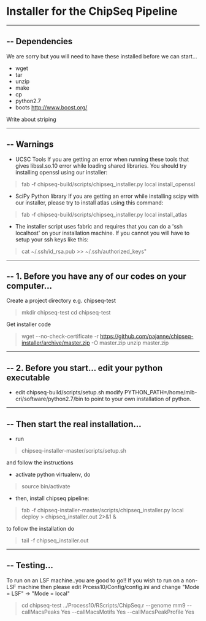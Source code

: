 Installer for the ChipSeq Pipeline
==================================

--------------------------------------------------------------------------------
-- Dependencies
--------------------------------------------------------------------------------

We are sorry but you will need to have these installed before we can start...
- wget 
- tar 
- unzip 
- make 
- cp 
- python2.7
- boots http://www.boost.org/

Write about striping

--------------------------------------------------------------------------------
-- Warnings
--------------------------------------------------------------------------------

- UCSC Tools
If you are getting an error when running these tools that gives libssl.so.10 
error while loading shared libraries. You should try installing openssl using 
our installer:
> fab -f chipseq-build/scripts/chipseq_installer.py local install_openssl

- SciPy Python library
If you are getting an error while installing scipy with our installer, please
try to install atlas using this command:
>  fab -f chipseq-build/scripts/chipseq_installer.py local install_atlas

- The installer script uses fabric and requires that you can do a 
'ssh localhost' on your installation machine. 
If you cannot you will have to setup your ssh keys like this:
> cat ~/.ssh/id_rsa.pub >> ~/.ssh/authorized_keys"

--------------------------------------------------------------------------------
-- 1. Before you have any of our codes on your computer...
--------------------------------------------------------------------------------

Create a project directory e.g. chipseq-test
> mkdir chipseq-test
> cd chipseq-test

Get installer code
> wget --no-check-certificate -r https://github.com/pajanne/chipseq-installer/archive/master.zip -O master.zip
> unzip master.zip 

--------------------------------------------------------------------------------
-- 2. Before you start... edit your python executable
--------------------------------------------------------------------------------

- edit chipseq-build/scripts/setup.sh
modify PYTHON_PATH=/home/mib-cri/software/python2.7/bin
to point to your own installation of python.

--------------------------------------------------------------------------------
-- Then start the real installation...
--------------------------------------------------------------------------------

- run
> chipseq-installer-master/scripts/setup.sh

and follow the instructions

- activate python virtualenv, do
> source bin/activate

- then, install chipseq pipeline:
> fab -f chipseq-installer-master/scripts/chipseq_installer.py local deploy > chipseq_installer.out 2>&1 &

to follow the installation do
> tail -f chipseq_installer.out

--------------------------------------------------------------------------------
-- Testing...
--------------------------------------------------------------------------------
To run on an LSF machine..you are good to go!!
If you wish to run on a non-LSF machine then please edit Prcess10/Config/config.ini and change "Mode = LSF" -> "Mode = local"

> cd chipseq-test
> ../Process10/RScripts/ChipSeq.r --genome mm9 --callMacsPeaks Yes --callMacsMotifs Yes --callMacsPeakProfile Yes


